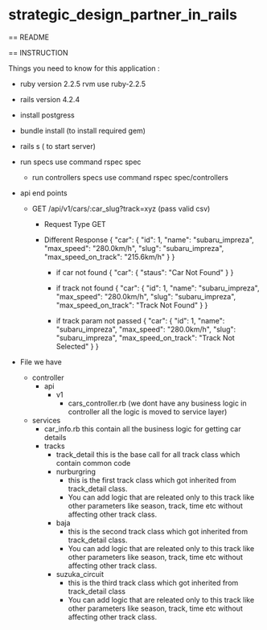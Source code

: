 # strategic_design_partner_in_rails

== README

== INSTRUCTION

Things you need to know for this application :

* ruby version 2.2.5
  rvm use ruby-2.2.5

* rails version 4.2.4

* install postgress

* bundle install (to install required gem)

* rails s ( to start server)
* run specs use command
  rspec spec
  * run controllers specs use command
    rspec spec/controllers
* api end points
   * GET /api/v1/cars/:car_slug?track=xyz  (pass valid csv)
     * Request Type GET
     
     * Different Response 
       {
            "car": {
                "id": 1,
                "name": "subaru_impreza",
                "max_speed": "280.0km/h",
                "slug": "subaru_impreza",
                "max_speed_on_track": "215.6km/h"
            }
        }
        - if car not found
           {
                "car": {
                    "staus": "Car Not Found"
                }
            }  
        - if track not found
            {
            "car": {
                "id": 1,
                "name": "subaru_impreza",
                "max_speed": "280.0km/h",
                "slug": "subaru_impreza",
                "max_speed_on_track": "Track Not Found"
                }
            }
            
         - if track param not  passed
            {
            "car": {
                "id": 1,
                "name": "subaru_impreza",
                "max_speed": "280.0km/h",
                "slug": "subaru_impreza",
                "max_speed_on_track": "Track Not Selected"
                }
            }   
   
 * File we have 
    - controller
      - api
        - v1
          - cars_controller.rb (we dont have any business logic in controller all the logic is moved to service layer)
     - services
         - car_info.rb
             this contain all the business logic for getting car details
         - tracks
           - track_detail
             this is the base call for all track class which contain common code
           - nurburgring
             - this is the first track class which got inherited from track_detail class.
             - You can add logic that are releated only to this track like other parameters like season, track, time etc                      without affecting other track class. 
           - baja
             - this is the second track class which got inherited from track_detail class.
             - You can add logic that are releated only to this track like other parameters like season, track, time etc
               without affecting other track class. 
           - suzuka_circuit
             - this is the third track class which got inherited from track_detail class
             - You can add logic that are releated only to this track like other parameters like season, track, time etc
               without affecting other track class. 
